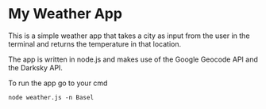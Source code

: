 # My Weather App

This is a simple weather app that takes a city as input from the user in the terminal and returns the temperature in that location.

The app is written in node.js and makes use of the Google Geocode API and the Darksky API.

To run the app go to your cmd

``node weather.js -n Basel``

